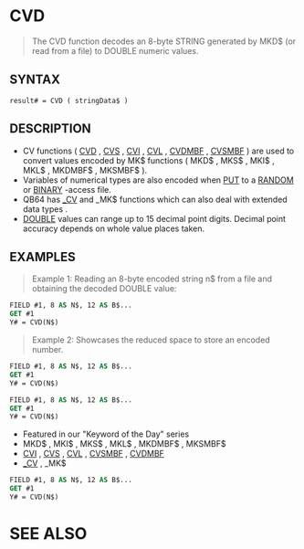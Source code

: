 # CVD
> The CVD function decodes an 8-byte STRING generated by MKD$ (or read from a file) to DOUBLE numeric values.

## SYNTAX
`result# = CVD ( stringData$ )`

## DESCRIPTION
* CV functions ( [CVD](CVD.md) , [CVS](CVS.md) , [CVI](CVI.md) , [CVL](CVL.md) , [CVDMBF](CVDMBF.md) , [CVSMBF](CVSMBF.md) ) are used to convert values encoded by MK$ functions ( MKD$ , MKS$ , MKI$ , MKL$ , MKDMBF$ , MKSMBF$ ).
* Variables of numerical types are also encoded when [PUT](PUT.md) to a [RANDOM](RANDOM.md) or [BINARY](BINARY.md) -access file.
* QB64 has [_CV](_CV.md) and _MK$ functions which can also deal with extended data types .
* [DOUBLE](DOUBLE.md) values can range up to 15 decimal point digits. Decimal point accuracy depends on whole value places taken.


## EXAMPLES
> Example 1: Reading an 8-byte encoded string n$ from a file and obtaining the decoded DOUBLE value:

```vb
FIELD #1, 8 AS N$, 12 AS B$...
GET #1
Y# = CVD(N$)
```

> Example 2: Showcases the reduced space to store an encoded number.

```vb
FIELD #1, 8 AS N$, 12 AS B$...
GET #1
Y# = CVD(N$)
```


```vb
FIELD #1, 8 AS N$, 12 AS B$...
GET #1
Y# = CVD(N$)
```

* Featured in our "Keyword of the Day" series
* MKD$ , MKI$ , MKS$ , MKL$ , MKDMBF$ , MKSMBF$
* [CVI](CVI.md) , [CVS](CVS.md) , [CVL](CVL.md) , [CVSMBF](CVSMBF.md) , [CVDMBF](CVDMBF.md)
* [_CV](_CV.md) , _MK$

```vb
FIELD #1, 8 AS N$, 12 AS B$...
GET #1
Y# = CVD(N$)
```



# SEE ALSO

